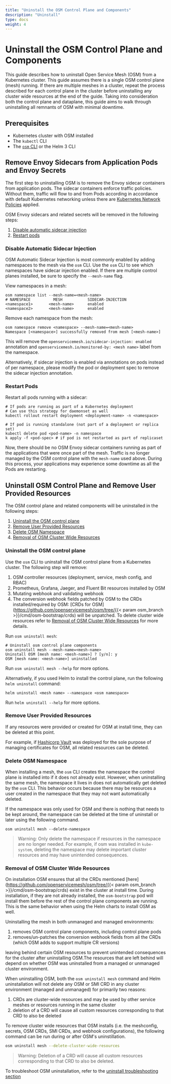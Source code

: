 ```yaml
---
title: "Uninstall the OSM Control Plane and Components"
description: "Uninstall"
type: docs
weight: 4
---
```


# Uninstall the OSM Control Plane and Components

This guide describes how to uninstall Open Service Mesh (OSM) from a Kubernetes cluster. This guide assumes there is a single OSM control plane (mesh) running. If there are multiple meshes in a cluster, repeat the process described for each control plane in the cluster before uninstalling any cluster wide resources at the end of the guide. Taking into consideration both the control plane and dataplane, this guide aims to walk through uninstalling all remnants of OSM with minimal downtime.

## Prerequisites

- Kubernetes cluster with OSM installed
- The `kubectl` CLI
- The [`osm` CLI](/docs/install/#set-up-the-osm-cli) or the Helm 3 CLI

## Remove Envoy Sidecars from Application Pods and Envoy Secrets

The first step to uninstalling OSM is to remove the Envoy sidecar containers from application pods. The sidecar containers enforce traffic policies. Without them, traffic will flow to and from Pods according in accordance with default Kubernetes networking unless there are [Kubernetes Network Policies](https://kubernetes.io/docs/concepts/services-networking/network-policies/) applied.

OSM Envoy sidecars and related secrets will be removed in the following steps:

1. [Disable automatic sidecar injection](#disable-automatic-sidecar-injection)
1. [Restart pods](#restart-pods)

### Disable Automatic Sidecar Injection

OSM Automatic Sidecar Injection is most commonly enabled by adding namespaces to the mesh via the `osm` CLI. Use the `osm` CLI to see which
namespaces have sidecar injection enabled. If there are multiple control planes installed, be sure to specify the `--mesh-name` flag.

View namespaces in a mesh:

```console
osm namespace list --mesh-name=<mesh-name>
# NAMESPACE          MESH           SIDECAR-INJECTION
<namespace1>       <mesh-name>      enabled
<namespace2>       <mesh-name>      enabled
```

Remove each namespace from the mesh:

```console
osm namespace remove <namespace> --mesh-name=<mesh-name>
Namespace [<namespace>] successfully removed from mesh [<mesh-name>]
```

This will remove the `openservicemesh.io/sidecar-injection: enabled` annotation and `openservicemesh.io/monitored-by: <mesh name>` label from the namespace. 

Alternatively, if sidecar injection is enabled via annotations on pods instead of per namespace, please modify the pod or deployment spec to remove the sidecar injection annotation.

### Restart Pods

Restart all pods running with a sidecar:

```console
# If pods are running as part of a Kubernetes deployment
# Can use this strategy for daemonset as well
kubectl rollout restart deployment <deployment-name> -n <namespace>

# If pod is running standalone (not part of a deployment or replica set)
kubectl delete pod <pod-name> -n namespace
k apply -f <pod-spec> # if pod is not restarted as part of replicaset
```

Now, there should be no OSM Envoy sidecar containers running as part of the applications that were once part of the mesh. Traffic is no
longer managed by the OSM control plane with the `mesh-name` used above. During this process, your applications may experience some downtime
as all the Pods are restarting.

## Uninstall OSM Control Plane and Remove User Provided Resources

The OSM control plane and related components will be uninstalled in the following steps:

1. [Uninstall the OSM control plane](#uninstall-the-osm-control-plane)
1. [Remove User Provided Resources](#remove-user-provided-resources)
1. [Delete OSM Namespace](#delete-osm-namespace)
1. [Removal of OSM Cluster Wide Resources](#removal-of-osm-cluster-wide-resources)

### Uninstall the OSM control plane

Use the `osm` CLI to uninstall the OSM control plane from a Kubernetes cluster. The following step will remove:

1. OSM controller resources (deployment, service, mesh config, and RBAC)
1. Prometheus, Grafana, Jaeger, and Fluent Bit resources installed by OSM
1. Mutating webhook and validating webhook
1. The conversion webhook fields patched by OSM to the CRDs installed/required by OSM: [CRDs for OSM](https://github.com/openservicemesh/osm/tree/{{< param osm_branch >}}/cmd/osm-bootstrap/crds) will be unpatched. To delete cluster wide resources refer to [Removal of OSM Cluster Wide Resources](#removal-of-osm-cluster-wide-resources) for more details.

Run `osm uninstall mesh`:

```console
# Uninstall osm control plane components
osm uninstall mesh --mesh-name=<mesh-name>
Uninstall OSM [mesh name: <mesh-name>] ? [y/n]: y
OSM [mesh name: <mesh-name>] uninstalled
```

Run `osm uninstall mesh --help` for more options.

Alternatively, if you used Helm to install the control plane, run the following `helm uninstall` command:

```console
helm uninstall <mesh name> --namespace <osm namespace>
```

Run `helm uninstall --help` for more options.

### Remove User Provided Resources

If any resources were provided or created for OSM at install time, they can be deleted at this point.

For example, if [Hashicorp Vault](/docs/guides/certificates/#installing-hashi-vault) was deployed for the sole purpose of managing certificates for OSM, all related resources can be deleted.

### Delete OSM Namespace

When installing a mesh, the `osm` CLI creates the namespace the control plane is installed into if it does not already exist. However, when uninstalling the same mesh, the namespace it lives in does not automatically get deleted by the `osm` CLI. This behavior occurs because
there may be resources a user created in the namespace that they may not want automatically deleted.

If the namespace was only used for OSM and there is nothing that needs to be kept around, the namespace can be deleted at the time of uninstall or later using the following command.

```console
osm uninstall mesh --delete-namespace
```

> Warning: Only delete the namespace if resources in the namespace are no longer needed. For example, if osm was installed in `kube-system`, deleting the namespace may delete important cluster resources and may have unintended consequences.


### Removal of OSM Cluster Wide Resources

On installation OSM ensures that all the CRDs mentioned [here](https://github.com/openservicemesh/osm/tree/{{< param osm_branch >}}/cmd/osm-bootstrap/crds) exist in the cluster at install time. During installation, if they are not already installed, the `osm-bootstrap` pod will install them before the rest of the control plane components are running. This is the same behavior when using the Helm charts to install OSM as well. 

Uninstalling the mesh in both unmanaged and managed environments:
1. removes OSM control plane components, including control plane pods
2. removes/un-patches the conversion webhook fields from all the CRDs (which OSM adds to support multiple CR versions)

leaving behind certain OSM resources to prevent unintended consequences for the cluster after uninstalling OSM.The resources that are left behind will depend on whether OSM was uninstalled from a managed or unmanaged cluster environment.

When uninstalling OSM, both the `osm uninstall mesh` command and Helm uninstallation will not delete any OSM or SMI CRD in any cluster environment (managed and unmanaged) for primarily two reasons:
1. CRDs are cluster-wide resources and may be used by other service meshes or resources running in the same cluster
2. deletion of a CRD will cause all custom resources corresponding to that CRD to also be deleted

To remove cluster wide resources that OSM installs (i.e. the meshconfig, secrets, OSM CRDs, SMI CRDs, and webhook configurations), the following command can be run during or after OSM's uninstillation.

```bash
osm uninstall mesh --delete-cluster-wide-resources
```

> Warning: Deletion of a CRD will cause all custom resources corresponding to that CRD to also be deleted.

To troubleshoot OSM uninstallation, refer to the [uninstall troubleshooting section](/docs/guides/troubleshooting/uninstall/)
